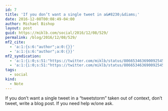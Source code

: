 ```yaml
---
id: 7
title: 'If you don’t want a single tweet in a&#8230;&diams;'
date: 2016-12-08T00:08:49-04:00
author: Michael Bishop
layout: post
guid: https://miklb.com/social/2016/12/08/529/
permalink: /blog/2016/12/08/529/
mf2_cite:
  - 'a:1:{s:6:"author";a:0:{}}'
  - 'a:1:{s:6:"author";a:0:{}}'
mf2_syndication:
  - 'a:1:{i:0;s:51:"https://twitter.com/miklb/status/806653463690092545";}'
  - 'a:1:{i:0;s:51:"https://twitter.com/miklb/status/806653463690092545";}'
tags:
  - social
kind:
  - Note
---
```

<p>If you don’t want a single tweet in a “tweetstorm” taken out of context, don’t tweet, write a blog post. If you need help w/one ask.</p>